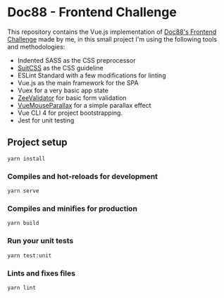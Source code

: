 # Doc88 - Frontend Challenge

This repository contains the Vue.js implementation of
[Doc88's Frontend Challenge](https://github.com/doc88git/frontend-challenge)
made by me, in this small project I'm using the following tools and methodologies:

  * Indented SASS as the CSS preprocessor
  * [SuitCSS](https://suitcss.github.io/) as the CSS guideline
  * ESLint Standard with a few modifications for linting
  * Vue.js as the main framework for the SPA
  * Vuex for a very basic app state
  * [ZeeValidator](https://github.com/iErik/zee-validator) for basic form validation
  * [VueMouseParallax](https://www.npmjs.com/package/vue-mouse-parallax) for a simple parallax effect
  * Vue CLI 4 for project bootstrapping.
  * Jest for unit testing

## Project setup
```
yarn install
```

### Compiles and hot-reloads for development
```
yarn serve
```

### Compiles and minifies for production
```
yarn build
```

### Run your unit tests
```
yarn test:unit
```

### Lints and fixes files
```
yarn lint
```
